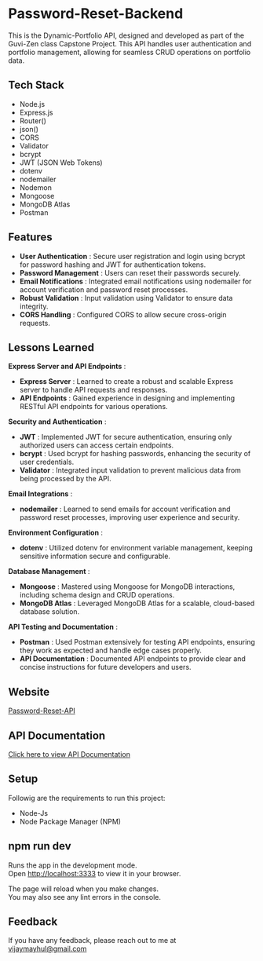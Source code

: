 
# Password-Reset-Backend

This is the Dynamic-Portfolio API, designed and developed as part of the Guvi-Zen class Capstone Project. This API handles user authentication and portfolio management, allowing for seamless CRUD operations on portfolio data.

## Tech Stack

- Node.js
- Express.js
- Router()
- json()
- CORS
- Validator
- bcrypt
- JWT (JSON Web Tokens)
- dotenv
- nodemailer
- Nodemon
- Mongoose
- MongoDB Atlas
- Postman

## Features

- <b>User Authentication</b> : Secure user registration and login using bcrypt for password hashing and JWT for authentication tokens.
- <b>Password Management</b> : Users can reset their passwords securely.
- <b>Email Notifications</b> : Integrated email notifications using nodemailer for account verification and password reset processes.
- <b>Robust Validation</b> : Input validation using Validator to ensure data integrity.
- <b>CORS Handling</b> : Configured CORS to allow secure cross-origin requests.


## Lessons Learned

<b>Express Server and API Endpoints</b> : 
- <b>Express Server</b> : Learned to create a robust and scalable Express server to handle API requests and responses.
- <b>API Endpoints</b> : Gained experience in designing and implementing RESTful API endpoints for various operations.

<b>Security and Authentication</b> : 
- <b>JWT</b> : Implemented JWT for secure authentication, ensuring only authorized users can access certain endpoints.
- <b>bcrypt</b> : Used bcrypt for hashing passwords, enhancing the security of user credentials.
- <b>Validator</b> : Integrated input validation to prevent malicious data from being processed by the API.

<b>Email Integrations</b> : 
- <b>nodemailer</b> : Learned to send emails for account verification and password reset processes, improving user experience and security.

<b>Environment Configuration</b> : 
- <b>dotenv</b> : Utilized dotenv for environment variable management, keeping sensitive information secure and configurable.

<b>Database Management</b> : 
- <b>Mongoose</b> : Mastered using Mongoose for MongoDB interactions, including schema design and CRUD operations.
- <b>MongoDB Atlas</b> : Leveraged MongoDB Atlas for a scalable, cloud-based database solution.

<b>API Testing and Documentation</b> : 
- <b>Postman</b> : Used Postman extensively for testing API endpoints, ensuring they work as expected and handle edge cases properly.
- <b>API Documentation</b> : Documented API endpoints to provide clear and concise instructions for future developers and users.

## Website

[Password-Reset-API](https://password-reset-api-n9qr.onrender.com/)


## API Documentation

[Click here to view API Documentation](https://documenter.getpostman.com/view/24200691/2sA3Qv8B16)

## Setup

Followig are the requirements to run this project:
- Node-Js
- Node Package Manager (NPM)

## npm run dev

Runs the app in the development mode.\
Open [http://localhost:3333](http://localhost:3333) to view it in your browser.

The page will reload when you make changes.\
You may also see any lint errors in the console.

## Feedback

If you have any feedback, please reach out to me at vijaymayhul@gmail.com
